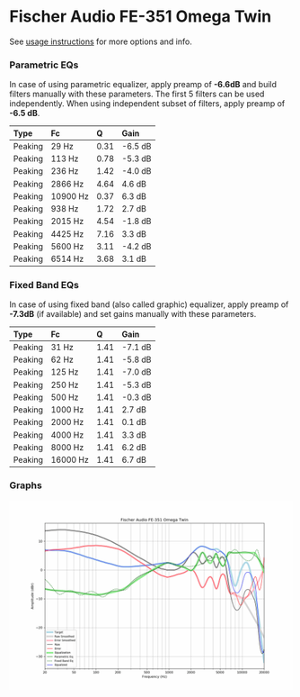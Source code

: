 # Fischer Audio FE-351 Omega Twin
See [usage instructions](https://github.com/jaakkopasanen/AutoEq#usage) for more options and info.

### Parametric EQs
In case of using parametric equalizer, apply preamp of **-6.6dB** and build filters manually
with these parameters. The first 5 filters can be used independently.
When using independent subset of filters, apply preamp of **-6.5 dB**.

| Type    | Fc       |    Q | Gain    |
|:--------|:---------|:-----|:--------|
| Peaking | 29 Hz    | 0.31 | -6.5 dB |
| Peaking | 113 Hz   | 0.78 | -5.3 dB |
| Peaking | 236 Hz   | 1.42 | -4.0 dB |
| Peaking | 2866 Hz  | 4.64 | 4.6 dB  |
| Peaking | 10900 Hz | 0.37 | 6.3 dB  |
| Peaking | 938 Hz   | 1.72 | 2.7 dB  |
| Peaking | 2015 Hz  | 4.54 | -1.8 dB |
| Peaking | 4425 Hz  | 7.16 | 3.3 dB  |
| Peaking | 5600 Hz  | 3.11 | -4.2 dB |
| Peaking | 6514 Hz  | 3.68 | 3.1 dB  |

### Fixed Band EQs
In case of using fixed band (also called graphic) equalizer, apply preamp of **-7.3dB**
(if available) and set gains manually with these parameters.

| Type    | Fc       |    Q | Gain    |
|:--------|:---------|:-----|:--------|
| Peaking | 31 Hz    | 1.41 | -7.1 dB |
| Peaking | 62 Hz    | 1.41 | -5.8 dB |
| Peaking | 125 Hz   | 1.41 | -7.0 dB |
| Peaking | 250 Hz   | 1.41 | -5.3 dB |
| Peaking | 500 Hz   | 1.41 | -0.3 dB |
| Peaking | 1000 Hz  | 1.41 | 2.7 dB  |
| Peaking | 2000 Hz  | 1.41 | 0.1 dB  |
| Peaking | 4000 Hz  | 1.41 | 3.3 dB  |
| Peaking | 8000 Hz  | 1.41 | 6.2 dB  |
| Peaking | 16000 Hz | 1.41 | 6.7 dB  |

### Graphs
![](./Fischer%20Audio%20FE-351%20Omega%20Twin.png)
